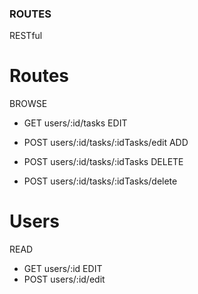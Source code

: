 ### ROUTES
RESTful
 
# Routes
BROWSE
- GET users/:id/tasks
EDIT
- POST users/:id/tasks/:idTasks/edit <!-- edit task -->                <!--Almost DONE✅ -->
ADD
- POST users/:id/tasks/:idTasks <!-- category is passed with the task's body --> <!--DONE✅ -->
DELETE

- POST users/:id/tasks/:idTasks/delete

# Users
READ
- GET users/:id               <!--DONE✅ -->
EDIT
- POST users/:id/edit         <!--DONE✅ -->

